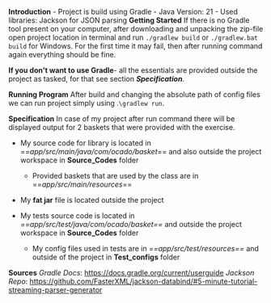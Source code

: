 **Introduction**
	- Project is build using Gradle
	- Java Version: 21
	- Used libraries: Jackson for JSON parsing
**Getting Started**
If there is no Gradle tool present on your computer, after downloading and unpacking the zip-file open project location in terminal and run `./gradlew build` or `./gradlew.bat build` for Windows.
For the first time it may fail, then after running command again everything should be fine.

**If you don't want to use Gradle**- all the essentials are provided outside the project as tasked, for that  see section ***Specification***.

**Running Program**
After build and changing the absolute path of config files we can run project simply using .`\gradlew run`.

**Specification**
In case of my project after run command there will be displayed output for 2 baskets that were provided with the exercise.

- My source code for library is located in ==*app/src/main/java/com/ocado/basket*== and also outside the project workspace in **Source_Codes** folder
	- Provided baskets that are used by the class are in ==*app/src/main/resources*==

- My **fat jar** file is located outside the project
- My tests source code is located in *==app/src/test/java/com/ocado/basket==* and outside the project workspace in **Source_Codes** folder
	- My config files used in tests are in *==app/src/test/resources==* and outside of the project in **Test_configs** folder
	
**Sources**
*Gradle Docs*: https://docs.gradle.org/current/userguide
*Jackson Repo*: https://github.com/FasterXML/jackson-databind/#5-minute-tutorial-streaming-parser-generator